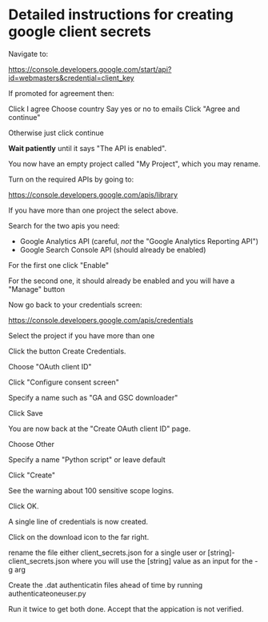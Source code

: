 
# Detailed instructions for creating google client secrets

Navigate to:

https://console.developers.google.com/start/api?id=webmasters&credential=client_key

If promoted for agreement then:

Click I agree
Choose country
Say yes or no to emails
Click "Agree and continue"

Otherwise just click continue

**Wait patiently** until it says "The API is enabled".

You now have an empty project called "My Project", which you may rename.

Turn on the required APIs by going to:

https://console.developers.google.com/apis/library

If you have more than one project the select above.

Search for the two apis you need:

* Google Analytics API   (careful, *not* the "Google Analytics Reporting API")
* Google Search Console API  (should already be enabled)

For the first one click "Enable"

For the second one, it should already be enabled and you will have a "Manage" button

Now go back to your credentials screen:

https://console.developers.google.com/apis/credentials

Select the project if you have more than one

Click the button Create Credentials.

Choose "OAuth client ID" 

Click "Configure consent screen"

Specify a name such as "GA and GSC downloader"

Click Save

You are now back at the "Create OAuth client ID" page.

Choose Other

Specify a name "Python script" or leave default

Click "Create"

See the warning about 100 sensitive scope logins.

Click OK.

A single line of credentials is now created.

Click on the download icon to the far right.

rename the file either client_secrets.json for a single user or [string]-client_secrets.json where you will use the [string] value as an input for the -g arg

Create the .dat authenticatin files ahead of time by running authenticateoneuser.py

Run it twice to get both done.  Accept that the appication is not verified.
